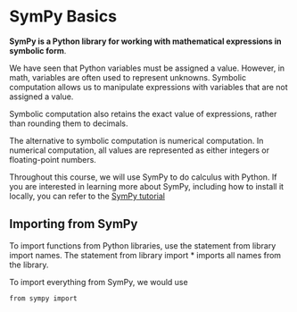 # SymPy Basics
**SymPy is a Python library for working with mathematical expressions in symbolic form**.

We have seen that Python variables must be assigned a value. However, in math, variables are often used to represent unknowns. Symbolic computation allows us to manipulate expressions with variables that are not assigned a value.

Symbolic computation also retains the exact value of expressions, rather than rounding them to decimals. 

The alternative to symbolic computation is numerical computation. In numerical computation, all values are represented as either integers or floating-point numbers.

Throughout this course, we will use SymPy to do calculus  with Python. 
If you are interested in learning more about SymPy, including how to install it locally, you can refer to the [SymPy tutorial](https://docs.sympy.org/latest/tutorials/intro-tutorial/index.html)


## Importing from SymPy
To import functions from Python libraries, use the statement from library import names. The statement from library import * imports all names from the library.

To import everything from SymPy, we would use

``from sympy import``